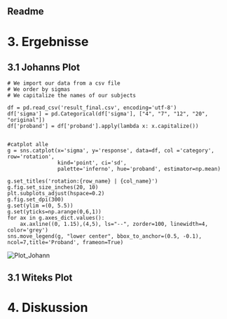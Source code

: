 ## Readme

# 3. Ergebnisse

## 3.1 Johanns Plot


```
# We import our data from a csv file
# We order by sigmas
# We capitalize the names of our subjects 

df = pd.read_csv('result_final.csv', encoding='utf-8')
df['sigma'] = pd.Categorical(df['sigma'], ["4", "7", "12", "20", "original"])
df['proband'] = df['proband'].apply(lambda x: x.capitalize())


#catplot alle
g = sns.catplot(x='sigma', y='response', data=df, col ='category', row='rotation',
                kind='point', ci='sd',
                palette='inferno', hue='proband', estimator=np.mean)

g.set_titles('rotation:{row_name} | {col_name}')
g.fig.set_size_inches(20, 10)
plt.subplots_adjust(hspace=0.2)
g.fig.set_dpi(300)
g.set(ylim =(0, 5.5))
g.set(yticks=np.arange(0,6,1))
for ax in g.axes_dict.values():
    ax.axline((0, 1.15),(4,5), ls="--", zorder=100, linewidth=4, color='grey')
sns.move_legend(g, "lower center", bbox_to_anchor=(0.5, -0.1), ncol=7,title='Proband', frameon=True)
```


![Plot_Johann](https://user-images.githubusercontent.com/57091589/156608281-ab36d8a7-e1da-473a-849c-2b114fdb4ff3.png)


## 3.1 Witeks Plot

# 4. Diskussion
